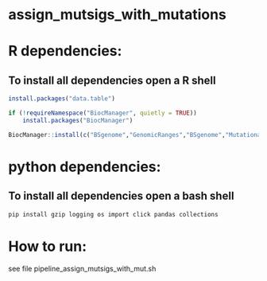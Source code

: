 # assign_mutsigs_with_mutations


# R dependencies:
## To install all dependencies open a R shell

```r
install.packages("data.table")

if (!requireNamespace("BiocManager", quietly = TRUE))
    install.packages("BiocManager")

BiocManager::install(c("BSgenome","GenomicRanges","BSgenome","MutationalPatterns","BSgenome.Hsapiens.UCSC.hg19"))
```

# python dependencies:
## To install all dependencies open a bash shell

```bash
pip install gzip logging os import click pandas collections
```

# How to run:
see file pipeline_assign_mutsigs_with_mut.sh
